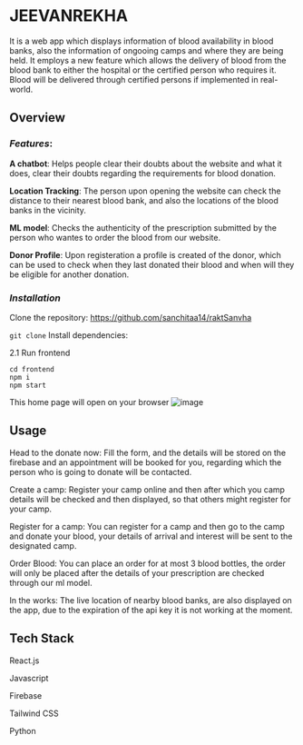 # **JEEVANREKHA**
It is a web app which displays information of blood availability in blood banks, also the information of ongooing camps and where they are being held. It employs a new feature which allows the delivery of blood from the blood bank to either the hospital or the certified person who requires it. Blood will be delivered through certified persons if implemented in real-world.

## Overview

### _Features_:
**A chatbot**: Helps people clear their doubts about the website and what it does, clear their doubts regarding the requirements for blood donation.

**Location Tracking**: The person upon opening the website can check the distance to their nearest blood bank, and also the locations of the blood banks in the vicinity.

**ML model**: Checks the authenticity of the prescription submitted by the person who wantes to order the blood from our website.

**Donor Profile**: Upon registeration a profile is created of the donor, which can be used to check when they last donated their blood and when will they be eligible for another donation.

### _Installation_
Clone the repository: https://github.com/sanchitaa14/raktSanvha

``` git clone ``` 
Install dependencies:



2.1 Run frontend

```
cd frontend
npm i
npm start
```
This home page will open on your browser
![image](https://github.com/sanchitaa14/raktSanvha/assets/118709611/5ab4be08-5b00-4a3d-9f7d-b94b4e62af07)


## Usage

Head to the donate now: Fill the form, and the details will be stored on the firebase and an appointment will be booked for you, regarding which the person who is going to donate will be contacted.

Create a camp: Register your camp online and then after which you camp details will be checked and then displayed, so that others might register for your camp.

Register for a camp: You can register for a camp and then go to the camp and donate your blood, your details of arrival and interest will be sent to the designated camp.

Order Blood: You can place an order for at most 3 blood bottles, the order will only be placed after the details of your prescription are checked through our ml model.

In the works:
The live location of nearby blood banks, are also displayed on the app, due to the expiration of the api key it is not working at the moment.

## Tech Stack
React.js

Javascript

Firebase

Tailwind CSS

Python





